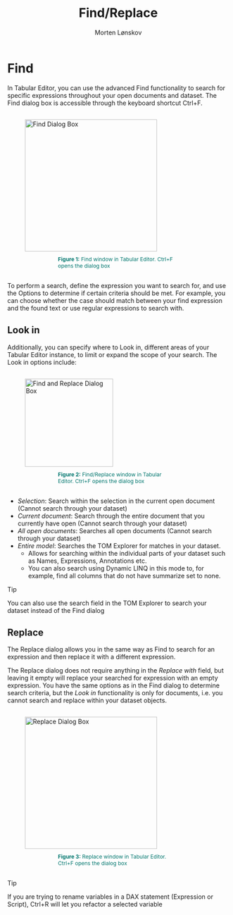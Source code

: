 ﻿---
uid: find-replace
title: Find/Replace
author: Morten Lønskov
updated: 2023-03-22
applies_to:
  editions:
    - edition: Desktop
    - edition: Business
    - edition: Enterprise
---
# Find
In Tabular Editor, you can use the advanced Find functionality to search for specific expressions throughout your open documents and dataset. The Find dialog box is accessible through the keyboard shortcut Ctrl+F.


<figure style="padding-top: 15px;">
  <img class="noscale" src="~/content/assets/images/user-interface/find-dialog.png" alt="Find Dialog Box" style="width: 300px;"/>
  <figcaption style="font-size: 12px; padding-top: 10px; padding-bottom: 15px; padding-left: 75px; padding-right: 75px; color:#00766e"><strong>Figure 1:</strong> Find window in Tabular Editor. Ctrl+F opens the dialog box </figcaption>
</figure>

To perform a search, define the expression you want to search for, and use the Options to determine if certain criteria should be met. For example, you can choose whether the case should match between your find expression and the found text or use regular expressions to search with.

## Look in
Additionally, you can specify where to Look in, different areas of your Tabular Editor instance, to limit or expand the scope of your search. The Look in options include:

<figure style="padding-top: 15px;">
  <img class="noscale" src="~/content/assets/images/user-interface/find-dialog-look-in.png" alt="Find and Replace Dialog Box" style="width: 200px;"/>
  <figcaption style="font-size: 12px; padding-top: 10px; padding-bottom: 15px; padding-left: 75px; padding-right: 75px; color:#00766e"><strong>Figure 2:</strong> Find/Replace window in Tabular Editor. Ctrl+F opens the dialog box </figcaption>
</figure>

* _Selection_: Search within the selection in the current open document (Cannot search through your dataset)
* _Current document_: Search through the entire document that you currently have open (Cannot search through your dataset)
* _All open documents_: Searches all open documents (Cannot search through your dataset)
* _Entire model_: Searches the TOM Explorer for matches in your dataset. 
  + Allows for searching within the individual parts of your dataset such as Names, Expressions, Annotations etc. 
  + You can also search using Dynamic LINQ in this mode to, for example, find all columns that do not have summarize set to none.

> [!TIP]
> You can also use the search field in the TOM Explorer to search your dataset instead of the Find dialog

## Replace

The Replace dialog allows you in the same way as Find to search for an expression and then replace it with a different expression. 

The Replace dialog does not require anything in the _Replace with_ field, but leaving it empty will replace your searched for expression with an empty expression.
You have the same options as in the Find dialog to determine search criteria, but the _Look in_ functionality is only for documents, i.e. you cannot search and replace within your dataset objects. 

<figure style="padding-top: 15px;">
  <img class="noscale" src="~/content/assets/images/user-interface/find-dialog.png" alt="Replace Dialog Box" style="width: 300px;"/>
  <figcaption style="font-size: 12px; padding-top: 10px; padding-bottom: 15px; padding-left: 75px; padding-right: 75px; color:#00766e"><strong>Figure 3:</strong> Replace window in Tabular Editor. Ctrl+F opens the dialog box </figcaption>
</figure>

> [!TIP]
> If you are trying to rename variables in a DAX statement (Expression or Script), Ctrl+R will let you refactor a selected variable